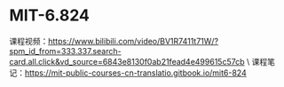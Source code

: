 # MIT-6.824
课程视频：https://www.bilibili.com/video/BV1R7411t71W/?spm_id_from=333.337.search-card.all.click&vd_source=6843e8130f0ab21fead4e499615c57cb \\
课程笔记：https://mit-public-courses-cn-translatio.gitbook.io/mit6-824
